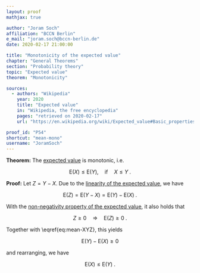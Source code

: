 ```yaml
---
layout: proof
mathjax: true

author: "Joram Soch"
affiliation: "BCCN Berlin"
e_mail: "joram.soch@bccn-berlin.de"
date: 2020-02-17 21:00:00

title: "Monotonicity of the expected value"
chapter: "General Theorems"
section: "Probability theory"
topic: "Expected value"
theorem: "Monotonicity"

sources:
  - authors: "Wikipedia"
    year: 2020
    title: "Expected value"
    in: "Wikipedia, the free encyclopedia"
    pages: "retrieved on 2020-02-17"
    url: "https://en.wikipedia.org/wiki/Expected_value#Basic_properties"

proof_id: "P54"
shortcut: "mean-mono"
username: "JoramSoch"
---
```



**Theorem:** The [expected value](/D/mean) is monotonic, i.e.

$$ \label{eq:mean-mono}
\mathrm{E}(X) \leq \mathrm{E}(Y), \quad \text{if} \quad X \leq Y \; .
$$


**Proof:** Let $Z = Y - X$. Due to the [linearity of the expected value](/P/mean-lin), we have

$$ \label{eq:mean-XYZ}
\mathrm{E}(Z) = \mathrm{E}(Y-X) = \mathrm{E}(Y) - \mathrm{E}(X) \; .
$$

With the [non-negativity property of the expected value](/P/mean-nonneg), it also holds that

$$ \label{eq:mean-Z}
Z \geq 0 \quad \Rightarrow \quad \mathrm{E}(Z) \geq 0 \; .
$$

Together with \eqref{eq:mean-XYZ}, this yields

$$ \label{eq:mean-mono-s1}
\mathrm{E}(Y) - \mathrm{E}(X) \geq 0
$$

and rearranging, we have

$$ \label{eq:mean-mono-s2}
\mathrm{E}(X) \leq \mathrm{E}(Y) \; .
$$